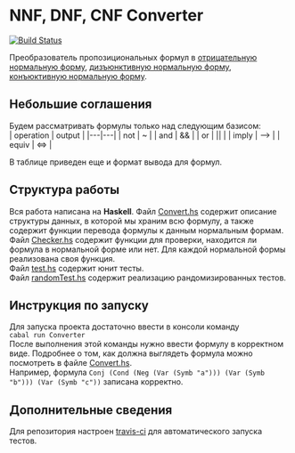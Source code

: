 # NNF, DNF, CNF Converter

[![Build Status](https://app.travis-ci.com/DerekBum/MathLogic_HW1.svg?branch=main)](https://app.travis-ci.com/DerekBum/MathLogic_HW1)

Преобразователь пропозициональных формул в [отрицательную нормальную форму](https://en.wikipedia.org/wiki/Negation_normal_form), [дизъюнктивную нормальную форму](https://en.wikipedia.org/wiki/Disjunctive_normal_form), [конъюктивную нормальную форму](https://en.wikipedia.org/wiki/Conjunctive_normal_form).  

## Небольшие соглашения

Будем рассматривать формулы только над следующим базисом:  
| operation | output |
|---|---|
| not | ~ |
| and | && |
| or | \|\| |
| imply | --> |
| equiv | <=> |

В таблице приведен еще и формат вывода для формул.

## Структура работы

Вся работа написана на **Haskell**. Файл [Convert.hs](https://github.com/DerekBum/MathLogic_HW1/blob/main/app/Convert.hs) содержит описание структуры данных, в которой мы храним всю формулу, а также содержит функции перевода формулы к данным нормальным формам.  
Файл [Checker.hs](https://github.com/DerekBum/MathLogic_HW1/blob/main/app/Checker.hs) содержит функции для проверки, находится ли формула в нормальной форме или нет. Для каждой нормальной формы реализована своя функция.  
Файл [test.hs](https://github.com/DerekBum/MathLogic_HW1/blob/main/app/test.hs) содержит юнит тесты.  
Файл [randomTest.hs](https://github.com/DerekBum/MathLogic_HW1/blob/main/app/randomTest.hs) содержит реализацию рандомизированных тестов.

## Инструкция по запуску 

Для запуска проекта достаточно ввести в консоли команду  
```cabal run Converter```  
После выполнения этой команды нужно ввести формулу в корректном виде. Подробнее о том, как должна выглядеть формула можно посмотреть в файле [Convert.hs](https://github.com/DerekBum/MathLogic_HW1/blob/main/app/Convert.hs).  
Например, формула ```Conj (Cond (Neg (Var (Symb "a"))) (Var (Symb "b"))) (Var (Symb "c"))``` записана корректно.  

## Дополнительные сведения

Для репозитория настроен [travis-ci](https://travis-ci.org/) для автоматического запуска тестов.
